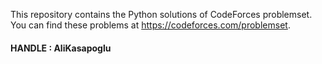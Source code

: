 This repository contains the Python solutions of CodeForces problemset.
You can find these problems at https://codeforces.com/problemset.

#### HANDLE : AliKasapoglu

